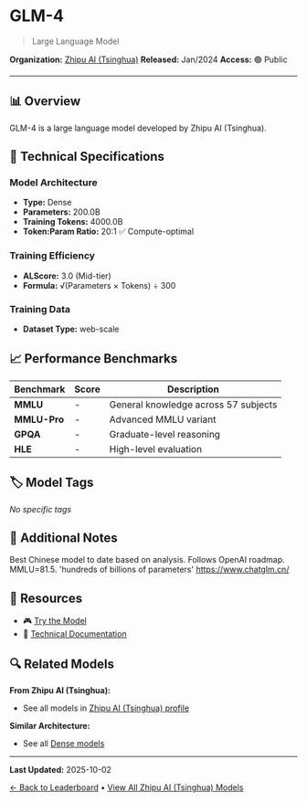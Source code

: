 # GLM-4

> Large Language Model

**Organization:** [Zhipu AI (Tsinghua)](../../labs/zhipu-ai-tsinghua.md)
**Released:** Jan/2024
**Access:** 🟢 Public

---

## 📊 Overview

GLM-4 is a large language model developed by Zhipu AI (Tsinghua).

## 🔧 Technical Specifications

### Model Architecture
- **Type:** Dense
- **Parameters:** 200.0B
- **Training Tokens:** 4000.0B
- **Token:Param Ratio:** 20:1 ✅ Compute-optimal

### Training Efficiency
- **ALScore:** 3.0 (Mid-tier)
- **Formula:** √(Parameters × Tokens) ÷ 300

### Training Data
- **Dataset Type:** web-scale

## 📈 Performance Benchmarks

| Benchmark | Score | Description |
|-----------|-------|-------------|
| **MMLU** | - | General knowledge across 57 subjects |
| **MMLU-Pro** | - | Advanced MMLU variant |
| **GPQA** | - | Graduate-level reasoning |
| **HLE** | - | High-level evaluation |

## 🏷️ Model Tags

_No specific tags_

## 📝 Additional Notes

Best Chinese model to date based on analysis. Follows OpenAI roadmap. MMLU=81.5. 'hundreds of billions of parameters' https://www.chatglm.cn/

## 🔗 Resources

- 🎮 [Try the Model](https://open.bigmodel.cn/)
- 📄 [Technical Documentation](https://pandaily.com/zhipu-ai-unveils-glm-4-model-with-advanced-performance-paralleling-gpt-4/)

## 🔍 Related Models

**From Zhipu AI (Tsinghua):**
- See all models in [Zhipu AI (Tsinghua) profile](../../labs/zhipu-ai-tsinghua.md)

**Similar Architecture:**
- See all [Dense models](../../architectures/dense.md)

---

**Last Updated:** 2025-10-02

[← Back to Leaderboard](../../README.md) • [View All Zhipu AI (Tsinghua) Models](../../labs/zhipu-ai-tsinghua.md)
